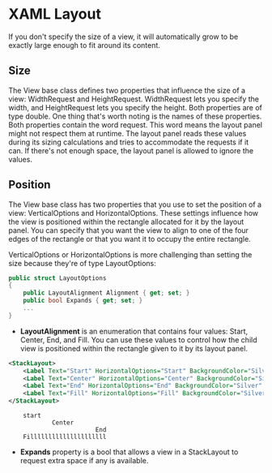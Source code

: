 # XAML Layout

If you don't specify the size of a view, it will automatically grow to be exactly large enough to fit around its content.

## Size

The View base class defines two properties that influence the size of a view: WidthRequest and HeightRequest. WidthRequest lets you specify the width, and HeightRequest lets you specify the height. Both properties are of type double. One thing that's worth noting is the names of these properties. Both properties contain the word request. This word means the layout panel might not respect them at runtime. The layout panel reads these values during its sizing calculations and tries to accommodate the requests if it can. If there's not enough space, the layout panel is allowed to ignore the values.

## Position

The View base class has two properties that you use to set the position of a view: VerticalOptions and HorizontalOptions. These settings influence how the view is positioned within the rectangle allocated for it by the layout panel. You can specify that you want the view to align to one of the four edges of the rectangle or that you want it to occupy the entire rectangle.

VerticalOptions or HorizontalOptions is more challenging than setting the size because they're of type LayoutOptions:

```cs
public struct LayoutOptions
{
    public LayoutAlignment Alignment { get; set; }
    public bool Expands { get; set; }
    ...
}
```

- **LayoutAlignment** is an enumeration that contains four values: Start, Center, End, and Fill. You can use these values to control how the child view is positioned within the rectangle given to it by its layout panel.

```xml
<StackLayout>
    <Label Text="Start" HorizontalOptions="Start" BackgroundColor="Silver" />
    <Label Text="Center" HorizontalOptions="Center" BackgroundColor="Silver" />
    <Label Text="End" HorizontalOptions="End" BackgroundColor="Silver" />
    <Label Text="Fill" HorizontalOptions="Fill" BackgroundColor="Silver" />
</StackLayout>
```

        start
                Center
                            End
        Filllllllllllllllllllll

- **Expands** property is a bool that allows a view in a StackLayout to request extra space if any is available.